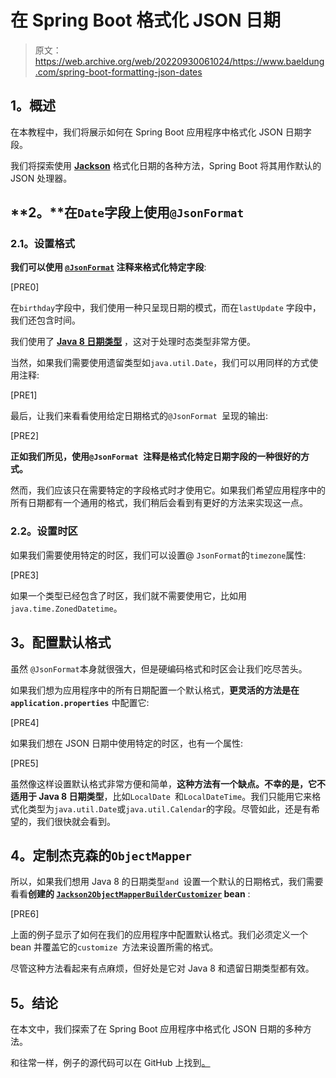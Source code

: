 # 在 Spring Boot 格式化 JSON 日期

> 原文：<https://web.archive.org/web/20220930061024/https://www.baeldung.com/spring-boot-formatting-json-dates>

## **1。概述**

在本教程中，我们将展示如何在 Spring Boot 应用程序中格式化 JSON 日期字段。

我们将探索使用 [**Jackson**](/web/20220523233330/https://www.baeldung.com/jackson) 格式化日期的各种方法，Spring Boot 将其用作默认的 JSON 处理器。

## **2。**在`Date`字段上使用`@JsonFormat`

### **2.1。设置格式**

**我们可以使用 [`@JsonFormat`](/web/20220523233330/https://www.baeldung.com/jackson-jsonformat) 注释来格式化特定字段**:

[PRE0]

在`birthday`字段中，我们使用一种只呈现日期的模式，而在`lastUpdate` 字段中，我们还包含时间。

我们使用了 [**Java 8 日期类型**](/web/20220523233330/https://www.baeldung.com/java-8-date-time-intro) ，这对于处理时态类型非常方便。

当然，如果我们需要使用遗留类型如`java.util.Date`，我们可以用同样的方式使用注释:

[PRE1]

最后，让我们来看看使用给定日期格式的`@JsonFormat `呈现的输出:

[PRE2]

**正如我们所见，使用`@JsonFormat `注释是格式化特定日期字段的一种很好的方式。**

然而，我们应该只在需要特定的字段格式时才使用它。如果我们希望应用程序中的所有日期都有一个通用的格式，我们稍后会看到有更好的方法来实现这一点。

### **2.2。设置时区**

如果我们需要使用特定的时区，我们可以设置@ `JsonFormat`的`timezone`属性:

[PRE3]

如果一个类型已经包含了时区，我们就不需要使用它，比如用`java.time.ZonedDatetime`。

## **3。配置默认格式**

虽然 `@JsonFormat`本身就很强大，但是硬编码格式和时区会让我们吃尽苦头。

如果我们想为应用程序中的所有日期配置一个默认格式，**更灵活的方法是在`application.properties`** 中配置它:

[PRE4]

如果我们想在 JSON 日期中使用特定的时区，也有一个属性:

[PRE5]

虽然像这样设置默认格式非常方便和简单，**这种方法有一个缺点。不幸的是，它不适用于 Java 8 日期类型**，比如`LocalDate `和`LocalDateTime`。我们只能用它来格式化类型为`java.util.Date`或`java.util.Calendar`的字段。尽管如此，还是有希望的，我们很快就会看到。

## **4。定制杰克森的`ObjectMapper`**

所以，如果我们想用 Java 8 的日期类型`and `设置一个默认的日期格式，我们需要看看**创建的 [`Jackson2ObjectMapperBuilderCustomizer`](https://web.archive.org/web/20220523233330/https://docs.spring.io/spring-boot/docs/current/api/org/springframework/boot/autoconfigure/jackson/Jackson2ObjectMapperBuilderCustomizer.html) bean** :

[PRE6]

上面的例子显示了如何在我们的应用程序中配置默认格式。我们必须定义一个 bean 并覆盖它的`customize `方法来设置所需的格式。

尽管这种方法看起来有点麻烦，但好处是它对 Java 8 和遗留日期类型都有效。

## **5。结论**

在本文中，我们探索了在 Spring Boot 应用程序中格式化 JSON 日期的多种方法。

和往常一样，例子的源代码可以在 GitHub 上找到[。](https://web.archive.org/web/20220523233330/https://github.com/eugenp/tutorials/tree/master/spring-boot-modules/spring-boot-data)